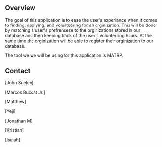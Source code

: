 
## Overview

The goal of this application is to ease the user's experiance when it comes to finding, applying, and volunteering for an orginization. This will be done by matching a user's prefrencese to the orginizations stored in our database and then keeping track of the user's volunterring hours. At the same time the orginization will be able to register their orginization to our database. 

The tool we we will be using for this application is MATRP.


## Contact

[John Suelen] 

[Marcos Buccat Jr.]

[Matthew]

[Yeji]

[Jonathan M]

[Kristian]

[Isaiah]


